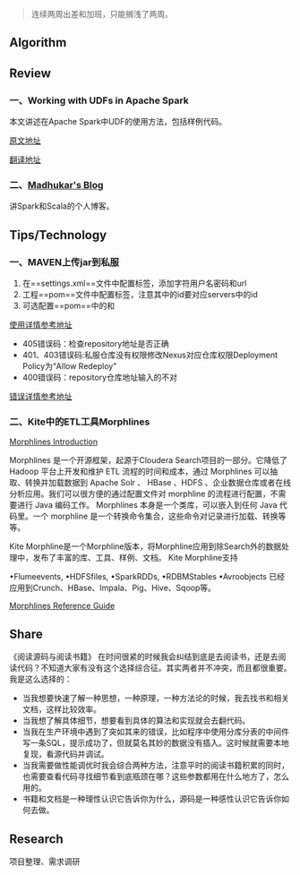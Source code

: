 > 连续两周出差和加班，只能搁浅了两周。

## Algorithm



## Review

### 一、Working with UDFs in Apache Spark

本文讲述在Apache Spark中UDF的使用方法，包括样例代码。

[原文地址](https://blog.cloudera.com/blog/2017/02/working-with-udfs-in-apache-spark/)

[翻译地址](http://www.bihell.com/2017/02/10/working-with-udfs-in-apache-spark/)

### 二、[Madhukar's Blog](http://blog.madhukaraphatak.com/page2/)

讲Spark和Scala的个人博客。



## Tips/Technology

### 一、MAVEN上传jar到私服
1. 在==settings.xml==文件中配置<servers>标签，添加字符用户名密码和url
2. 工程==pom==文件中配置<distributionManagement>标签，注意其中的id要对应servers中的id
3. 可选配置==pom==中的<repositories>和<pluginRepositories>

[使用详情参考地址](https://blog.csdn.net/wangjun5159/article/details/58649523)

- 405错误码：检查repository地址是否正确
- 401、403错误码:私服仓库没有权限修改Nexus对应仓库权限Deployment Policy为“Allow Redeploy”
- 400错误码：repository仓库地址输入的不对

[错误详情参考地址](https://www.javatang.com/archives/2010/01/23/4518375.html)

### 二、Kite中的ETL工具Morphlines 
[Morphlines Introduction](http://kitesdk.org/docs/1.1.0/morphlines/index.html?tdsourcetag=s_pctim_aiomsg)

Morphlines 是一个开源框架，起源于Cloudera Search项目的一部分。它降低了 Hadoop 平台上开发和维护 ETL 流程的时间和成本，通过 Morphlines 可以抽取、转换并加载数据到 Apache Solr 、 HBase 、HDFS 、企业数据仓库或者在线分析应用。我们可以很方便的通过配置文件对 morphline 的流程进行配置，不需要进行 Java 编码工作。
Morphlines 本身是一个类库，可以嵌入到任何 Java 代码里。一个 morphline 是一个转换命令集合，这些命令对记录进行加载、转换等等。

Kite Morphline是一个Morphline版本，将Morphline应用到除Search外的数据处理中，发布了丰富的库、工具、样例、文档。
Kite Morphline支持

•Flumeevents,
•HDFSfiles,
•SparkRDDs,
•RDBMStables
•Avroobjects
已经应用到Crunch、HBase、Impala、Pig、Hive、Sqoop等。


[Morphlines Reference Guide](http://kitesdk.org/docs/1.1.0/morphlines/morphlines-reference-guide.html)


## Share
《阅读源码与阅读书籍》
在时间很紧的时候我会纠结到底是去阅读书，还是去阅读代码？不知道大家有没有这个选择综合征。其实两者并不冲突，而且都很重要。我是这么选择的：
+ 当我想要快速了解一种思想，一种原理，一种方法论的时候，我去找书和相关文档，这样比较效率。
+ 当我想了解具体细节，想要看到具体的算法和实现就会去翻代码。
+ 当我在生产环境中遇到了突如其来的错误，比如程序中使用分库分表的中间件写一条SQL，提示成功了，但就莫名其妙的数据没有插入。这时候就需要本地复现，看源代码并调试。
+ 当我需要做性能调优时我会综合两种方法，注意平时的阅读书籍积累的同时，也需要查看代码寻找细节看到底瓶颈在哪？这些参数都用在什么地方了，怎么用的。
+ 书籍和文档是一种理性认识它告诉你为什么，源码是一种感性认识它告诉你如何去做。


## Research
项目整理、需求调研

